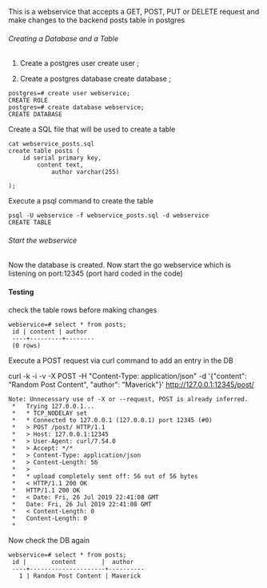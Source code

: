 
This is a webservice that accepts a GET, POST, PUT or DELETE request and make changes to the backend posts table in postgres

###### Creating a Database and a Table ######
1. Create a postgres user
create user <webservice>;

2. Create a postgres database
create database <webservice>;

```
postgres=# create user webservice;
CREATE ROLE
postgres=# create database webservice;
CREATE DATABASE
```

Create a SQL file that will be used to create a table

```
cat webservice_posts.sql
create table posts (
    id serial primary key,
        content text,
            author varchar(255)
            
);
```

Execute a psql command to create the table

```
psql -U webservice -f webservice_posts.sql -d webservice
CREATE TABLE
```

###### Start the webservice #########

Now the database is created. Now start the go webservice which is listening on port:12345 (port hard coded in the code)

#### Testing ####

check the table rows before making changes

```shell
webservice=# select * from posts;
 id | content | author
 ----+---------+--------
 (0 rows)
```

 Execute a POST request via curl command to add an entry in the DB

 curl -k -i -v -X POST -H "Content-Type: application/json" -d '{"content": "Random Post Content", "author": "Maverick"}' http://127.0.0.1:12345/post/

```shell
Note: Unnecessary use of -X or --request, POST is already inferred.
 *   Trying 127.0.0.1...
 *   * TCP_NODELAY set
 *   * Connected to 127.0.0.1 (127.0.0.1) port 12345 (#0)
 *   > POST /post/ HTTP/1.1
 *   > Host: 127.0.0.1:12345
 *   > User-Agent: curl/7.54.0
 *   > Accept: */*
 *   > Content-Type: application/json
 *   > Content-Length: 56
 *   >
 *   * upload completely sent off: 56 out of 56 bytes
 *   < HTTP/1.1 200 OK
 *   HTTP/1.1 200 OK
 *   < Date: Fri, 26 Jul 2019 22:41:08 GMT
 *   Date: Fri, 26 Jul 2019 22:41:08 GMT
 *   < Content-Length: 0
 *   Content-Length: 0
 *
```

 Now check the DB again
 ```shell
 webservice=# select * from posts;
  id |       content       |  author
  ----+---------------------+----------
    1 | Random Post Content | Maverick
```

